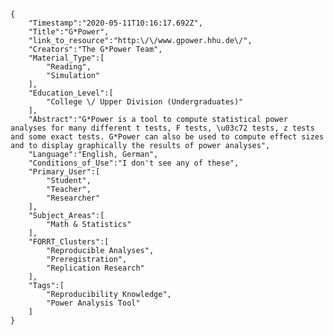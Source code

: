 
    {
        "Timestamp":"2020-05-11T10:16:17.692Z",
        "Title":"G*Power",
        "link_to_resource":"http:\/\/www.gpower.hhu.de\/",
        "Creators":"The G*Power Team",
        "Material_Type":[
            "Reading",
            "Simulation"
        ],
        "Education_Level":[
            "College \/ Upper Division (Undergraduates)"
        ],
        "Abstract":"G*Power is a tool to compute statistical power analyses for many different t tests, F tests, \u03c72 tests, z tests and some exact tests. G*Power can also be used to compute effect sizes and to display graphically the results of power analyses",
        "Language":"English, German",
        "Conditions_of_Use":"I don't see any of these",
        "Primary_User":[
            "Student",
            "Teacher",
            "Researcher"
        ],
        "Subject_Areas":[
            "Math & Statistics"
        ],
        "FORRT_Clusters":[
            "Reproducible Analyses",
            "Preregistration",
            "Replication Research"
        ],
        "Tags":[
            "Reproducibility Knowledge",
            "Power Analysis Tool"
        ]
    }
